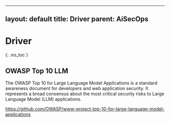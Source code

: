 
---
layout: default
title: Driver
parent: AiSecOps
---

# Driver
{: .no_toc }



## OWASP Top 10 LLM

The OWASP Top 10 for Large Language Model Applications is a standard awareness document for developers and web application security. It represents a broad consensus about the most critical security risks to Large Language Model (LLM) applications.


https://github.com/OWASP/www-project-top-10-for-large-language-model-applications